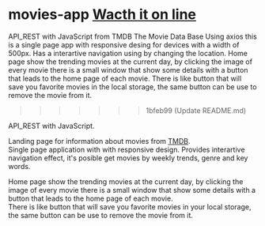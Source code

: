 # movies-app  [Wacth it on line](https://alias009.github.io/movies-app/)
API_REST with JavaScript from TMDB The Movie Data Base
Using axios  this is a single page app with responsive desing for  devices with a width of 500px. Has a interartive navigation using by changing the location.
Home page show the trending movies at the current day, by clicking the image of every movie there is a small window that show some details with a button that leads to the home page of each movie.
There is  like button that will save you favorite movies in the local storage, the same button  can be use to remove the movie from it.
>>>>>>> 1bfeb99 (Update README.md)

API_REST with JavaScript. <br>

Landing page for information about movies from [TMDB](https://www.themoviedb.org/). <br>
Single page application with with responsive design. Provides interartive navigation effect, it's posible get movies by weekly trends, genre and key words.<br>

Home page show the trending movies at the current day, by clicking the image of every movie there is a small window that show some details with a button that leads to the home page of each movie.<br>
There is  like button that will save you favorite movies in your local storage, the same button  can be use to remove the movie from it.
